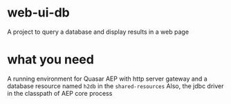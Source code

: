 # web-ui-db
 A project to query a database and display results in a web page

# what you need

 A running environment for Quasar AEP with http server gateway and a database resource named `h2db` in the `shared-resources`
 Also, the jdbc driver in the classpath of AEP core process

